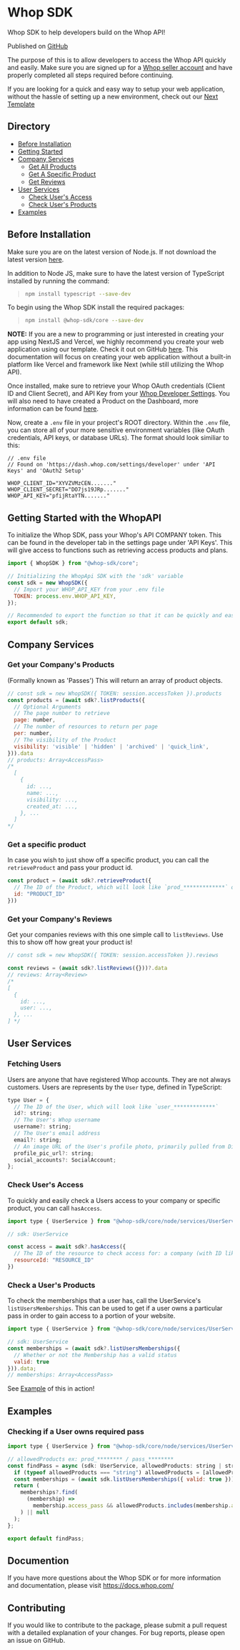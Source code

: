 # Whop SDK

Whop SDK to help developers build on the Whop API!

Published on [GitHub](https://github.com/whopio/whop-sdk-ts)

The purpose of this is to allow developers to access the Whop API quickly and easily. Make sure you are signed up for a [Whop seller account](https://dash.whop.com/) and have properly completed all steps required before continuing.

If you are looking for a quick and easy way to setup your web application, without the hassle of setting up a new environment, check out our [Next Template](https://github.com/whopio/next-template)

## Directory

- [Before Installation](#before-installation)
- [Getting Started](#getting-started-with-the-whopapi)
- [Company Services](#company-services)
  - [Get All Products](#get-your-companys-products)
  - [Get A Specific Product](#get-a-specific-product)
  - [Get Reviews](#get-your-companys-reviews)
- [User Services](#user-services)
  - [Check User's Access](#check-users-access)
  - [Check User's Products](#check-a-users-products)
- [Examples](#examples)

## Before Installation

Make sure you are on the latest version of Node.js. If not download the latest version [here]("https://nodejs.org/en/").

In addition to Node JS, make sure to have the latest version of TypeScript installed by running the command:

> ```bash
> npm install typescript --save-dev
> ```

To begin using the Whop SDK install the required packages:

> ```bash
> npm install @whop-sdk/core --save-dev
> ```

**NOTE:** If you are a new to programming or just interested in creating your app using NextJS and Vercel, we highly recommend you create your web application using our template. Check it out on GitHub [here](https://github.com/whopio/next-template). This documentation will focus on creating your web application without a built-in platform like Vercel and framework like Next (while still utilizing the Whop API).

Once installed, make sure to retrieve your Whop OAuth credentials (Client ID and Client Secret), and API Key from your [Whop Developer Settings](https://dash.whop.com/settings/developer). You will also need to have created a Product on the Dashboard, more information can be found [here](https://docs.whop.com/creating-company#creating-your-first-product).

Now, create a `.env` file in your project's ROOT directory. Within the `.env` file, you can store all of your more sensitive environment variables (like OAuth credentials, API keys, or database URLs). The format should look similiar to this:

```
// .env file
// Found on 'https://dash.whop.com/settings/developer' under 'API Keys' and 'OAuth2 Setup'

WHOP_CLIENT_ID="XYVZVMzCEN......."
WHOP_CLIENT_SECRET="DO7js19JRp......."
WHOP_API_KEY="pfijRtaYTN......."
```

## Getting Started with the WhopAPI

To initialize the Whop SDK, pass your Whop's API COMPANY token. This can be found in the developer tab in the settings page under 'API Keys'. This will give access to functions such as retrieving access products and plans.

```Javascript
import { WhopSDK } from "@whop-sdk/core";

// Initializing the WhopApi SDK with the 'sdk' variable
const sdk = new WhopSDK({
  // Import your WHOP_API_KEY from your .env file
  TOKEN: process.env.WHOP_API_KEY,
});

// Recommended to export the function so that it can be quickly and easily used elsewhere
export default sdk;
```

## Company Services

### Get your Company's Products

(Formally known as 'Passes') This will return an array of product objects.

```Javascript
// const sdk = new WhopSDK({ TOKEN: session.accessToken }).products
const products = (await sdk?.listProducts({
  // Optional Arguments
  // The page number to retrieve
  page: number,
  // The number of resources to return per page
  per: number,
  // The visibility of the Product
  visibility: 'visible' | 'hidden' | 'archived' | 'quick_link',
})).data
// products: Array<AccessPass>
/*
  [
    {
      id: ...,
      name: ...,
      visibility: ...,
      created_at: ...,
    }, ...
  ]
*/

```

### Get a specific product

In case you wish to just show off a specific product, you can call the `retrieveProduct` and pass your product id.

```Javascript
const product = (await sdk?.retrieveProduct({
  // The ID of the Product, which will look like `prod_*************` or `pass_*************`
  id: "PRODUCT_ID"
}))
```

### Get your Company's Reviews

Get your companies reviews with this one simple call to `listReviews`. Use this to show off how great your product is!

```Javascript
// const sdk = new WhopSDK({ TOKEN: session.accessToken }).reviews

const reviews = (await sdk?.listReviews({}))?.data
// reviews: Array<Review>
/*
[
  {
    id: ...,
    user: ...,
  }, ...
] */
```

## User Services

### Fetching Users

Users are anyone that have registered Whop accounts. They are not always customers. Users are represents by the `User` type, defined in TypeScript:

```Javascript
type User = {
  // The ID of the User, which will look like `user_*************`
  id?: string;
  // The User's Whop username
  username?: string;
  // The User's email address
  email?: string;
  // An image URL of the User's profile photo, primarily pulled from Discord
  profile_pic_url?: string;
  social_accounts?: SocialAccount;
};
```

### Check User's Access

To quickly and easily check a Users access to your company or specific product, you can call `hasAccess`.

```Javascript
import type { UserService } from "@whop-sdk/core/node/services/UserService";

// sdk: UserService

const access = await sdk?.hasAccess({
  // The ID of the resource to check access for: a company (with ID like `biz_**************`), a product (with ID like `prod_**************` or `pass_*************`), or an experience (with ID like `exp_**************`)
  resourceId: "RESOURCE_ID"
})
```

### Check a User's Products

To check the memberships that a user has, call the UserService's `listUsersMemberships`. This can be used to get if a user owns a particular pass in order to gain access to a portion of your website.

```Javascript
import type { UserService } from "@whop-sdk/core/node/services/UserService";

// sdk: UserService
const memberships = (await sdk?.listUsersMemberships({
  // Whether or not the Membership has a valid status
  valid: true
})).data;
// memberships: Array<AccessPass>
```

See [Example](#checking-if-a-user-owns-required-pass) of this in action!

## Examples

### Checking if a User owns required pass

```Javascript
import type { UserService } from "@whop-sdk/core/node/services/UserService";

// allowedProducts ex: prod_******** / pass_********
const findPass = async (sdk: UserService, allowedProducts: string | string[]) => {
  if (typeof allowedProducts === "string") allowedProducts = [allowedProducts];
  const memberships = (await sdk.listUsersMemberships({ valid: true })).data;
  return (
    memberships?.find(
      (membership) =>
        membership.access_pass && allowedProducts.includes(membership.access_pass)
    ) || null
  );
};

export default findPass;
```

## Documention

If you have more questions about the Whop SDK or for more information and documentation, please visit https://docs.whop.com/

## Contributing

If you would like to contribute to the package, please submit a pull request with a detailed explanation of your changes. For bug reports, please open an issue on GitHub.
